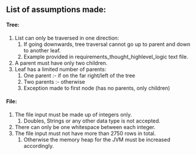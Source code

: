 ## List of assumptions made: ##
#### Tree: ####
1. List can only be traversed in one direction:
    1. If going downwards, tree traversal cannot go up to parent and down to another leaf.
    2. Example provided in requirements_thought_highlevel_logic text file.
2. A parent must have only two children.
3. Leaf has a limited number of parents:
    1. One parent   :- if on the far right/left of the tree
    2. Two parents  :- otherwise
    3. Exception made to first node (has no parents, only children)
#### File: ####
1. The file input must be made up of integers only.
    1. Doubles, Strings or any other data type is not accepted.
2. There can only be one whitespace between each integer.
3. The file input must not have more than 2750 rows in total.
    1. Otherwise the memory heap for the JVM must be increased accordingly.
